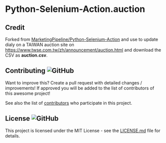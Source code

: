 # Python-Selenium-Action.auction

## Credit

Forked from [MarketingPipeline/Python-Selenium-Action](https://github.com/MarketingPipeline/Python-Selenium-Action) and use to update dialy on a TAIWAN auction site on https://www.twse.com.tw/zh/announcement/auction.html and download the CSV as **auction.csv**.
  
## Contributing ![GitHub](https://img.shields.io/github/contributors/MarketingPipeline/Python-Selenium-Action)

Want to improve this? Create a pull request with detailed changes / improvements! If approved you will be added to the list of contributors of this awesome project!



See also the list of
[contributors](https://github.com/MarketingPipeline/Python-Selenium-Action/graphs/contributors) who
participate in this project.

## License ![GitHub](https://img.shields.io/github/license/MarketingPipeline/Python-Selenium-Action)

This project is licensed under the MIT License - see the
[LICENSE.md](https://github.com/MarketingPipeline/Python-Selenium-Action/blob/main/LICENSE) file for
details.


